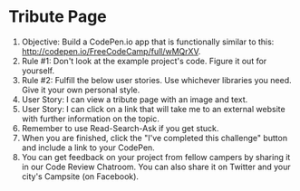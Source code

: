 # Tribute Page
1.  Objective: Build a CodePen.io app that is functionally similar to this: http://codepen.io/FreeCodeCamp/full/wMQrXV.
2.  Rule #1: Don't look at the example project's code. Figure it out for yourself.
3.  Rule #2: Fulfill the below user stories. Use whichever libraries you need. Give it your own personal style.
4.  User Story: I can view a tribute page with an image and text.
5.  User Story: I can click on a link that will take me to an external website with further information on the topic.
6.  Remember to use Read-Search-Ask if you get stuck.
7.  When you are finished, click the "I've completed this challenge" button and include a link to your CodePen.
8.  You can get feedback on your project from fellow campers by sharing it in our Code Review Chatroom. You can also share it on Twitter and your city's Campsite (on Facebook).